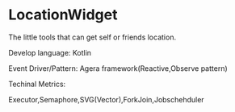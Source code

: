 # LocationWidget
The little tools that can get self or friends location.



Develop language: Kotlin

Event Driver/Pattern: Agera framework(Reactive,Observe pattern)



Techinal Metrics:

Executor,Semaphore,SVG(Vector),ForkJoin,Jobschehduler




